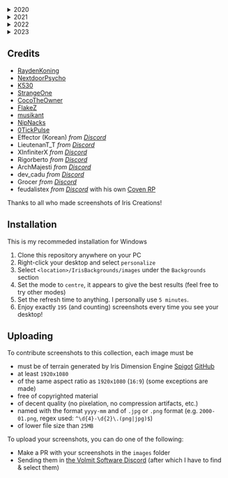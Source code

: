 <!-- BEGIN IMAGES -->
<details>
<summary>2020</summary>

Number of images: 10

| ![2020-01.png](images/2020-01.png) | ![2020-11.png](images/2020-11.png) | ![2020-12.png](images/2020-12.png) | 
|---|---|---|
| ![2020-12_1.png](images/2020-12_1.png) | ![2020-12_2.png](images/2020-12_2.png) | ![2020-12_3.png](images/2020-12_3.png) | 
| ![2020-12_4.png](images/2020-12_4.png) | ![2020-12_5.png](images/2020-12_5.png) | ![2020-12_6.png](images/2020-12_6.png) | 
| ![2020-12_7.png](images/2020-12_7.png) | 
</details>

<details>
<summary>2021</summary>

Number of images: 85

| ![2021-01.png](images/2021-01.png) | ![2021-01_1.png](images/2021-01_1.png) | ![2021-01_2.png](images/2021-01_2.png) | 
|---|---|---|
| ![2021-01_3.png](images/2021-01_3.png) | ![2021-02.png](images/2021-02.png) | ![2021-02_1.png](images/2021-02_1.png) | 
| ![2021-03.png](images/2021-03.png) | ![2021-03_1.png](images/2021-03_1.png) | ![2021-03_2.png](images/2021-03_2.png) | 
| ![2021-03_3.png](images/2021-03_3.png) | ![2021-03_4.png](images/2021-03_4.png) | ![2021-03_5.png](images/2021-03_5.png) | 
| ![2021-04_1.png](images/2021-04_1.png) | ![2021-04_2.png](images/2021-04_2.png) | ![2021-04_3.png](images/2021-04_3.png) | 
| ![2021-05.png](images/2021-05.png) | ![2021-05_1.png](images/2021-05_1.png) | ![2021-05_2.png](images/2021-05_2.png) | 
| ![2021-05_3.png](images/2021-05_3.png) | ![2021-05_4.png](images/2021-05_4.png) | ![2021-05_5.png](images/2021-05_5.png) | 
| ![2021-06.png](images/2021-06.png) | ![2021-07.png](images/2021-07.png) | ![2021-07_1.png](images/2021-07_1.png) | 
| ![2021-07_2.png](images/2021-07_2.png) | ![2021-07_3.png](images/2021-07_3.png) | ![2021-07_4.png](images/2021-07_4.png) | 
| ![2021-07_5.png](images/2021-07_5.png) | ![2021-08.png](images/2021-08.png) | ![2021-08_1.png](images/2021-08_1.png) | 
| ![2021-08_10.png](images/2021-08_10.png) | ![2021-08_11.png](images/2021-08_11.png) | ![2021-08_12.png](images/2021-08_12.png) | 
| ![2021-08_13.png](images/2021-08_13.png) | ![2021-08_14.png](images/2021-08_14.png) | ![2021-08_15.png](images/2021-08_15.png) | 
| ![2021-08_16.png](images/2021-08_16.png) | ![2021-08_17.png](images/2021-08_17.png) | ![2021-08_2.png](images/2021-08_2.png) | 
| ![2021-08_3.png](images/2021-08_3.png) | ![2021-08_4.png](images/2021-08_4.png) | ![2021-08_5.png](images/2021-08_5.png) | 
| ![2021-08_6.png](images/2021-08_6.png) | ![2021-08_7.png](images/2021-08_7.png) | ![2021-08_8.png](images/2021-08_8.png) | 
| ![2021-08_9.png](images/2021-08_9.png) | ![2021-09.jpg](images/2021-09.jpg) | ![2021-09.png](images/2021-09.png) | 
| ![2021-09_1.jpg](images/2021-09_1.jpg) | ![2021-09_1.png](images/2021-09_1.png) | ![2021-09_10.png](images/2021-09_10.png) | 
| ![2021-09_11.png](images/2021-09_11.png) | ![2021-09_12.png](images/2021-09_12.png) | ![2021-09_13.png](images/2021-09_13.png) | 
| ![2021-09_14.png](images/2021-09_14.png) | ![2021-09_15.png](images/2021-09_15.png) | ![2021-09_16.png](images/2021-09_16.png) | 
| ![2021-09_17.png](images/2021-09_17.png) | ![2021-09_18.png](images/2021-09_18.png) | ![2021-09_19.png](images/2021-09_19.png) | 
| ![2021-09_2.png](images/2021-09_2.png) | ![2021-09_20.png](images/2021-09_20.png) | ![2021-09_21.png](images/2021-09_21.png) | 
| ![2021-09_22.png](images/2021-09_22.png) | ![2021-09_23.png](images/2021-09_23.png) | ![2021-09_24.png](images/2021-09_24.png) | 
| ![2021-09_25.png](images/2021-09_25.png) | ![2021-09_26.png](images/2021-09_26.png) | ![2021-09_27.png](images/2021-09_27.png) | 
| ![2021-09_28.png](images/2021-09_28.png) | ![2021-09_29.png](images/2021-09_29.png) | ![2021-09_3.png](images/2021-09_3.png) | 
| ![2021-09_30.png](images/2021-09_30.png) | ![2021-09_4.png](images/2021-09_4.png) | ![2021-09_5.png](images/2021-09_5.png) | 
| ![2021-09_6.png](images/2021-09_6.png) | ![2021-09_7.png](images/2021-09_7.png) | ![2021-09_8.png](images/2021-09_8.png) | 
| ![2021-09_9.png](images/2021-09_9.png) | ![2021-10.png](images/2021-10.png) | ![2021-11.png](images/2021-11.png) | 
| ![2021-11_1.png](images/2021-11_1.png) | ![2021-11_2.png](images/2021-11_2.png) | ![2021-11_3.png](images/2021-11_3.png) | 
| ![2021-12.png](images/2021-12.png) | 
</details>

<details>
<summary>2022</summary>

Number of images: 56

| ![2022-01.jpg](images/2022-01.jpg) | ![2022-01.png](images/2022-01.png) | ![2022-01_1.jpg](images/2022-01_1.jpg) | 
|---|---|---|
| ![2022-01_1.png](images/2022-01_1.png) | ![2022-01_2.jpg](images/2022-01_2.jpg) | ![2022-02.png](images/2022-02.png) | 
| ![2022-02_1.png](images/2022-02_1.png) | ![2022-02_5.png](images/2022-02_5.png) | ![2022-02_6.png](images/2022-02_6.png) | 
| ![2022-02_7.png](images/2022-02_7.png) | ![2022-02_8.png](images/2022-02_8.png) | ![2022-02_9.png](images/2022-02_9.png) | 
| ![2022-04.png](images/2022-04.png) | ![2022-04_1.png](images/2022-04_1.png) | ![2022-05.png](images/2022-05.png) | 
| ![2022-05_1.png](images/2022-05_1.png) | ![2022-05_2.png](images/2022-05_2.png) | ![2022-05_3.png](images/2022-05_3.png) | 
| ![2022-05_4.png](images/2022-05_4.png) | ![2022-05_5.png](images/2022-05_5.png) | ![2022-05_6.png](images/2022-05_6.png) | 
| ![2022-05_7.png](images/2022-05_7.png) | ![2022-07.jpg](images/2022-07.jpg) | ![2022-07.png](images/2022-07.png) | 
| ![2022-07_1.jpg](images/2022-07_1.jpg) | ![2022-07_1.png](images/2022-07_1.png) | ![2022-07_10.png](images/2022-07_10.png) | 
| ![2022-07_11.png](images/2022-07_11.png) | ![2022-07_12.png](images/2022-07_12.png) | ![2022-07_13.png](images/2022-07_13.png) | 
| ![2022-07_14.png](images/2022-07_14.png) | ![2022-07_15.png](images/2022-07_15.png) | ![2022-07_16.png](images/2022-07_16.png) | 
| ![2022-07_17.png](images/2022-07_17.png) | ![2022-07_18.png](images/2022-07_18.png) | ![2022-07_19.png](images/2022-07_19.png) | 
| ![2022-07_2.jpg](images/2022-07_2.jpg) | ![2022-07_2.png](images/2022-07_2.png) | ![2022-07_20.png](images/2022-07_20.png) | 
| ![2022-07_21.png](images/2022-07_21.png) | ![2022-07_22.png](images/2022-07_22.png) | ![2022-07_23.png](images/2022-07_23.png) | 
| ![2022-07_3.jpg](images/2022-07_3.jpg) | ![2022-07_3.png](images/2022-07_3.png) | ![2022-07_4.jpg](images/2022-07_4.jpg) | 
| ![2022-07_4.png](images/2022-07_4.png) | ![2022-07_5.png](images/2022-07_5.png) | ![2022-07_6.png](images/2022-07_6.png) | 
| ![2022-07_7.png](images/2022-07_7.png) | ![2022-07_8.png](images/2022-07_8.png) | ![2022-07_9.png](images/2022-07_9.png) | 
| ![2022-08.png](images/2022-08.png) | ![2022-09.png](images/2022-09.png) | ![2022-09_1.png](images/2022-09_1.png) | 
| ![2022-09_2.png](images/2022-09_2.png) | ![2022-09_3.png](images/2022-09_3.png) | 
</details>

<details>
<summary>2023</summary>

Number of images: 44

| ![2023-01.png](images/2023-01.png) | ![2023-01_1.png](images/2023-01_1.png) | ![2023-01_2.png](images/2023-01_2.png) | 
|---|---|---|
| ![2023-01_3.png](images/2023-01_3.png) | ![2023-02.jpg](images/2023-02.jpg) | ![2023-02.png](images/2023-02.png) | 
| ![2023-02_1.png](images/2023-02_1.png) | ![2023-02_2.png](images/2023-02_2.png) | ![2023-02_3.png](images/2023-02_3.png) | 
| ![2023-02_4.png](images/2023-02_4.png) | ![2023-02_5.png](images/2023-02_5.png) | ![2023-03.png](images/2023-03.png) | 
| ![2023-05.png](images/2023-05.png) | ![2023-05_1.png](images/2023-05_1.png) | ![2023-05_10.png](images/2023-05_10.png) | 
| ![2023-05_11.png](images/2023-05_11.png) | ![2023-05_12.png](images/2023-05_12.png) | ![2023-05_13.png](images/2023-05_13.png) | 
| ![2023-05_14.png](images/2023-05_14.png) | ![2023-05_15.png](images/2023-05_15.png) | ![2023-05_3.png](images/2023-05_3.png) | 
| ![2023-05_4.png](images/2023-05_4.png) | ![2023-05_5.png](images/2023-05_5.png) | ![2023-05_6.png](images/2023-05_6.png) | 
| ![2023-05_7.png](images/2023-05_7.png) | ![2023-05_8.png](images/2023-05_8.png) | ![2023-05_9.png](images/2023-05_9.png) | 
| ![2023-09.png](images/2023-09.png) | ![2023-09_1.png](images/2023-09_1.png) | ![2023-09_2.png](images/2023-09_2.png) | 
| ![2023-09_3.png](images/2023-09_3.png) | ![2023-09_4.png](images/2023-09_4.png) | ![2023-09_5.png](images/2023-09_5.png) | 
| ![2023-09_6.png](images/2023-09_6.png) | ![2023-09_7.png](images/2023-09_7.png) | ![2023-10.png](images/2023-10.png) | 
| ![2023-12.png](images/2023-12.png) | ![2023-12_0.png](images/2023-12_0.png) | ![2023-12_1.png](images/2023-12_1.png) | 
| ![2023-12_2.png](images/2023-12_2.png) | ![2023-12_3.png](images/2023-12_3.png) | ![2023-12_4.png](images/2023-12_4.png) | 
| ![2023-12_5.png](images/2023-12_5.png) | ![2023-12_6.png](images/2023-12_6.png) | 
</details>

<!-- END IMAGES -->

## Credits
- [RaydenKoning](https://github.com/RaydenKonig/)
- [NextdoorPsycho](https://github.com/nextdoorpsycho)
- [K530](https://github.com/K530-hub)
- [StrangeOne](https://github.com/StrangeOne101)
- [CocoTheOwner](https://github.com/CocoTheOwner)
- [FlakeZ](https://github.com/SFlakeZ)
- [musikant](https://GHsorryiwon12345)
- [NipNacks](https://github.com/NipNacks)
- [0TickPulse](https://github.com/0tickpulse)
- Effector (Korean) *from [Discord](discord.gg/volmit)*
- LieutenanT_T *from [Discord](discord.gg/volmit)*
- XInfiniterX *from [Discord](discord.gg/volmit)*
- Rigorberto *from [Discord](discord.gg/volmit)*
- ArchMajesti *from [Discord](discord.gg/volmit)*
- dev_cadu *from [Discord](discord.gg/volmit)*
- Grocer *from [Discord](discord.gg/volmit)*
- feudalistex *from [Discord](discord.gg/volmit)* with his own [Coven RP](https://discord.gg/u7AySgNf)

Thanks to all who made screenshots of Iris Creations!

## Installation
This is my recommeded installation for Windows
1. Clone this repository anywhere on your PC
2. Right-click your desktop and select `personalize`
3. Select `<location>/IrisBackgrounds/images` under the `Backgrounds` section
4. Set the mode to `centre`, it appears to give the best results (feel free to try other modes)
5. Set the refresh time to anything. I personally use `5 minutes`.
6. Enjoy exactly <!-- BEGIN COUNT -->`195`<!-- END COUNT --> (and counting) screenshots every time you see your desktop!

## Uploading
To contribute screenshots to this collection, each image must be
- must be of terrain generated by Iris Dimension Engine [Spigot](https://www.spigotmc.org/resources/iris-dimension-engine.84586/) [GitHub](https://www.github.com/VolmitSoftware/Iris)
- at least `1920x1080`
- of the same aspect ratio as `1920x1080` (`16:9`) (some exceptions are made)
- free of copyrighted material
- of decent quality (no pixelation, no compression artifacts, etc.)
- named with the format `yyyy-mm` and of `.jpg` or `.png` format (e.g. `2000-01.png`, regex used: `^\d{4}-\d{2}\.(png|jpg)$`)
- of lower file size than `25MB`

To upload your screenshots, you can do one of the following:
- Make a PR with your screenshots in the `images` folder
- Sending them in [the Volmit Software Discord](https://discord.gg/Volmit) (after which I have to find & select them)
